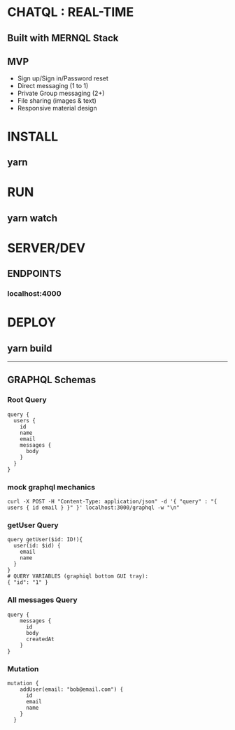 # CHATQL : REAL-TIME 
## Built with MERNQL Stack

## MVP
* Sign up/Sign in/Password reset
* Direct messaging (1 to 1)
* Private Group messaging (2+)
* File sharing (images & text)
* Responsive material design

# INSTALL 
## yarn 

# RUN
## yarn watch

# SERVER/DEV
## ENDPOINTS 
### localhost:4000

# DEPLOY 
## yarn build

***************************************************

## GRAPHQL Schemas

### Root Query
```
query {
  users {
    id
    name
    email
    messages {
      body
    }
  }
}
```

### mock graphql mechanics
```
curl -X POST -H "Content-Type: application/json" -d '{ "query" : "{ users { id email } }" }' localhost:3000/graphql -w "\n"
```

### getUser Query
```
query getUser($id: ID!){
  user(id: $id) {
    email
    name
  }
}
# QUERY VARIABLES (graphiql bottom GUI tray):
{ "id": "1" }
```

### All messages Query
```
query {
    messages {
      id
      body
      createdAt
	}
}
```



### Mutation
```
mutation {
    addUser(email: "bob@email.com") {
      id
      email
      name
    }
  }
```